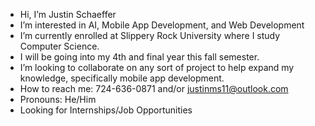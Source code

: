 - Hi, I’m Justin Schaeffer
- I’m interested in AI, Mobile App Development, and Web Development
- I’m currently enrolled at Slippery Rock University where I study Computer Science.
- I will be going into my 4th and final year this fall semester. 
- I’m looking to collaborate on any sort of project to help expand my knowledge, specifically mobile app development. 
- How to reach me: 724-636-0871 and/or justinms11@outlook.com
- Pronouns: He/Him
- Looking for Internships/Job Opportunities
